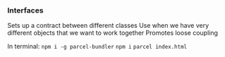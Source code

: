 ### Interfaces

Sets up a contract between different classes
Use when we have very different objects that we want to work together
Promotes loose coupling

In terminal:
`npm i -g parcel-bundler`
`npm i`
`parcel index.html`
